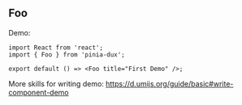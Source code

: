 
## Foo

Demo:

```tsx
import React from 'react';
import { Foo } from 'pinia-dux';

export default () => <Foo title="First Demo" />;
```

More skills for writing demo: https://d.umijs.org/guide/basic#write-component-demo

